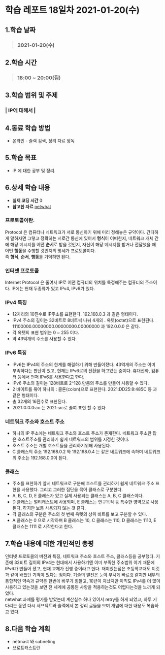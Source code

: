 # 학습 레포트 18일차 2021-01-20(수)
## 1.학습 날짜
> ### 2021-01-20(수)

## 2.학습 시간
> ### 18:00 ~ 20:00(집)

## 3.학습 범위 및 주제
### | IP에 대해서 |

## 4.동료 학습 방법
- 온라인 - 슬랙 검색, 정리 자료 정독

## 5.학습 목표
- IP 에 대한 공부 및 정리.

## 6.상세 학습 내용
- **실제 코딩 시간** 0
- **참고한 자료** [netwhat](https://www.notion.so/netwhat-f16994257d49440eacc07f8ecf7bb3ce)

### 프로토콜이란.
Protocol 은 컴퓨터나 네트워크가 서로 통신하기 위해 미리 정해놓은 규약이다. 간다하게 말하자면 그렇고 정확히는 서로간 통신에 있어서 **형식**이 어떠한지, 네트워크 개체 간에 해당 메시지를 어떤 **순서**로 받을 것인지, 자신이 해당 메시지를 받거나 전달했을 때 어떤 **행동**을 수행할 것인지의 명세가 프로토콜이다.\
즉 **형식**, **순서**, **행동**을 기억하면 된다.

### 인터넷 프로토콜
Internet Protocol 은 줄여서 IP로 어떤 컴퓨터의 위치를 특정해주는 컴퓨터의 주소이다. IP에는 현재 두종류가 있고 IPv4, IPv6가 있다.

### IPv4 특징
- 12자리의 10진수로 IP주소를 표현한다. 192.168.0.3 과 같은 형태이다.
- IPv4 주소의 길이는 32비트로 8비트씩 나눠 4개의 . 옥텟(octet)으로 표현된다. 11100000.00000000.00000000.00000000 과 192.0.0.0 은 같다.
- 각 옥텟의 표현 범위는 0 ~ 255 이다.
- 약 43억개의 주소를 사용할 수 있다.

### IPv6 특징
- IPv6는 IPv4의 주소의 한계를 해결하기 위해 만들어졌다. 43억개의 주소는 이미 부족하다는 판단이 있고, 현재는 IPv6로의 전환을 하고있는 중이다. 휴대전화, 컴퓨터 등에서 먼저 IPv6를 사용한다고 한다.
- IPv6 주소의 길이는 128비트로 2^128 만큼의 주소를 만들어 사용할 수 있다.
- 2 바이트를 묶어 하나의 : 콜론(colon)으로 표현한다. 2021:DD25:8:485C 등 과 같은 형태이다.
- 총 32개의 16진수로 표현된다.
- 2021:0:0:0:ac 는 2021::ac로 줄여 표현 할 수 있다.

### 네트워크 주소와 호스트 주소
- 하나의 IP 주소에는 네트워크 주소와 호스트 주소가 존재한다. 네트워크 주소란 많은 호스트주소를 관리하기 쉽게 네트워크의 범위를 지정한 것이다.
- 호스트 주소는 개별 호스트들을 관리하기위해 사용된다.
- C 클래스의 주소 192.168.0.2 와 192.168.0.4 는 같은 네트워크에 속하며 네트워크의 주소는 192.168.0.0이 된다.

### 클래스
- 주소를 표현하기 앞서 네트워크로 구분해 호스트를 관리하기 쉽게 네트워크 주소 표현을 사용했다. 그리고 그러한 집단을 묶어 클래스로 구분한다.
- A, B, C, D, E 클래스가 있고 실제 사용되는 클래스는 A, B, C 클래스이다.
- D 클래스는 멀티캐스트에 사용되며, E 클래스는 연구목적 등 특수한 영역으로 사용된다. 하지만 보통 사용되지 않는 것 같다.
- 각 클래스의 구분은 주소의 첫 번째 옥텟의 상위 비트를 보고 구분할 수 있다.
- A 클래스는 0 으로 시작하며 B 클래스는 10, C 클래스는 110, D 클래스는 1110, E 클래스는 1111 로 시작한다고 한다.



## 7.학습 내용에 대한 개인적인 총평
인터넷 프로토콜의 버전과 특징, 네트워크 주소와 호스트 주소, 클래스등을 공부했다. 기존에 32비트 길이의 IPv4는 현대에서 사용하기엔 이미 부족한 주소범위 이기 때문에 IPv6가 만들어 졌고, 현재 교체가 진행 중이라고 한다. 재미있는점은 초등학교때도 이것과 같이 배웠던 기억이 있다는 점이다. 기술의 발전은 눈이 부시게 빠르것 같지만 내부의 통합적인 약속과 규약은 한번에 바꾸기 힘들고, 10년이 지났지만 아직도 IPv4를 더 많이 사용하고 있는것을 보면 전 세계에 공통된 사항을 적용하는것도 어렵다는것을 느끼게 되었다.\
netwhat 과제를 평가를 받았는데 계산실수 하나 있어서 retry를 하게 되었고, 하루 기다리는 동안 다시 서브젝트와 슬랙에서 본 정리 글들을 보며 개념에 대한 내용도 복습하고 있다.

## 8.다음 학습 계획
- netmast 와 subneting
- 브로트캐스트란